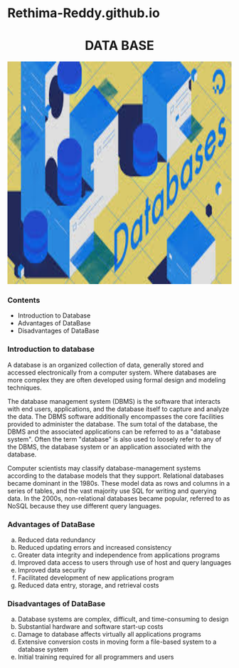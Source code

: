 # Rethima-Reddy.github.io
<h1 align="center" >DATA BASE</h1>
<img src="data1.jpg" alt="data base logo" height="500" weidth="300" >
<h3>Contents</h3>
<ul>
  <li>Introduction to Database</li>
  <li>Advantages of DataBase</li>
  <li>Disadvantages of DataBase</li>
</ul>
<h3> Introduction to database</h3>
<p>
  A database is an organized collection of data, generally stored and accessed electronically from a computer system. Where databases are more complex they are often developed using formal design and modeling techniques.

The database management system (DBMS) is the software that interacts with end users, applications, and the database itself to capture and analyze the data. The DBMS software additionally encompasses the core facilities provided to administer the database. The sum total of the database, the DBMS and the associated applications can be referred to as a "database system". Often the term "database" is also used to loosely refer to any of the DBMS, the database system or an application associated with the database.

Computer scientists may classify database-management systems according to the database models that they support. Relational databases became dominant in the 1980s. These model data as rows and columns in a series of tables, and the vast majority use SQL for writing and querying data. In the 2000s, non-relational databases became popular, referred to as NoSQL because they use different query languages.
</p>
<h3> Advantages of DataBase </h3>
<ol type="a">
  <li>Reduced data redundancy</li>
  <li>Reduced updating errors and increased consistency</li>
  <li>Greater data integrity and independence from applications programs</li>
  <li>Improved data access to users through use of host and query languages</li>
  <li>Improved data security</li>
  <li> Facilitated development of new applications program </li>
  <li>  Reduced data entry, storage, and retrieval costs</li>
</ol>
<h3> Disadvantages of DataBase </h3>
<ol type="a">
  <li> Database systems are complex, difficult, and time-consuming to design </li>
  <li> Substantial hardware and software start-up costs</li>
  <li> Damage to database affects virtually all applications programs</li>
  <li> Extensive conversion costs in moving form a file-based system to a database system</li>
  <li> Initial training required for all programmers and users</li>
</ol>
